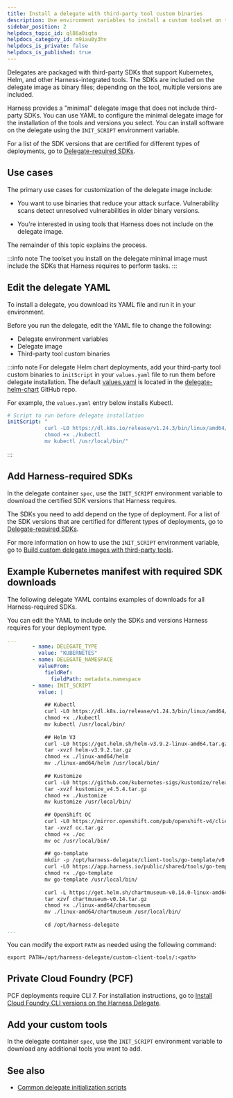 ```yaml
---
title: Install a delegate with third-party tool custom binaries
description: Use environment variables to install a custom toolset on the delegate minimal image.
sidebar_position: 2
helpdocs_topic_id: ql86a0iqta
helpdocs_category_id: m9iau0y3hv
helpdocs_is_private: false
helpdocs_is_published: true
---
```


Delegates are packaged with third-party SDKs that support Kubernetes, Helm, and other Harness-integrated tools. The SDKs are included on the delegate image as binary files; depending on the tool, multiple versions are included.

Harness provides a "minimal" delegate image that does not include third-party SDKs. You can use YAML to configure the minimal delegate image for the installation of the tools and versions you select. You can install software on the delegate using the `INIT_SCRIPT` environment variable.

For a list of the SDK versions that are certified for different types of deployments, go to [Delegate-required SDKs](/docs/platform/2_Delegates/delegate-reference/delegate-required-sdks.md).

## Use cases

The primary use cases for customization of the delegate image include:

- You want to use binaries that reduce your attack surface. Vulnerability scans detect unresolved vulnerabilities in older binary versions.

- You're interested in using tools that Harness does not include on the delegate image.

The remainder of this topic explains the process.

:::info note
The toolset you install on the delegate minimal image must include the SDKs that Harness requires to perform tasks.
:::

## Edit the delegate YAML

To install a delegate, you download its YAML file and run it in your environment.

Before you run the delegate, edit the YAML file to change the following:

* Delegate environment variables
* Delegate image
* Third-party tool custom binaries

:::info note
For delegate Helm chart deployments, add your third-party tool custom binaries to `initScript` in your `values.yaml` file to run them before delegate installation. The default [values.yaml](https://github.com/harness/delegate-helm-chart/blob/main/harness-delegate-ng/values.yaml) is located in the [delegate-helm-chart](https://github.com/harness/delegate-helm-chart) GitHub repo.

For example, the `values.yaml` entry below installs Kubectl.

```yaml
# Script to run before delegate installation
initScript: "
            curl -L0 https://dl.k8s.io/release/v1.24.3/bin/linux/amd64/kubectl -o kubectl  
            chmod +x ./kubectl  
            mv kubectl /usr/local/bin/"
```

:::

## Add Harness-required SDKs

In the delegate container `spec`, use the `INIT_SCRIPT` environment variable to download the certified SDK versions that Harness requires.

The SDKs you need to add depend on the type of deployment. For a list of the SDK versions that are certified for different types of deployments, go to [Delegate-required SDKs](/docs/platform/2_Delegates/delegate-reference/delegate-required-sdks.md).

For more information on how to use the `INIT_SCRIPT` environment variable, go to [Build custom delegate images with third-party tools](/docs/platform/2_Delegates/install-delegates/build-custom-delegate-images-with-third-party-tools.md).

## Example Kubernetes manifest with required SDK downloads

The following delegate YAML contains examples of downloads for all Harness-required SDKs.

You can edit the YAML to include only the SDKs and versions Harness requires for your deployment type.

```yaml
...   
        - name: DELEGATE_TYPE  
          value: "KUBERNETES"  
        - name: DELEGATE_NAMESPACE  
          valueFrom:  
            fieldRef:  
              fieldPath: metadata.namespace  
        - name: INIT_SCRIPT  
          value: |  
              
            ## Kubectl   
            curl -L0 https://dl.k8s.io/release/v1.24.3/bin/linux/amd64/kubectl -o kubectl  
            chmod +x ./kubectl  
            mv kubectl /usr/local/bin/
              
            ## Helm V3  
            curl -L0 https://get.helm.sh/helm-v3.9.2-linux-amd64.tar.gz -o helm-v3.9.2.tar.gz  
            tar -xvzf helm-v3.9.2.tar.gz  
            chmod +x ./linux-amd64/helm  
            mv ./linux-amd64/helm /usr/local/bin/ 
  
            ## Kustomize  
            curl -L0 https://github.com/kubernetes-sigs/kustomize/releases/download/kustomize%2Fv4.5.4/kustomize_v4.5.4_linux_amd64.tar.gz -o kustomize_v4.5.4.tar.gz  
            tar -xvzf kustomize_v4.5.4.tar.gz  
            chmod +x ./kustomize  
            mv kustomize /usr/local/bin/
  
            ## OpenShift OC  
            curl -L0 https://mirror.openshift.com/pub/openshift-v4/clients/oc/latest/linux/oc.tar.gz -o oc.tar.gz  
            tar -xvzf oc.tar.gz  
            chmod +x ./oc  
            mv oc /usr/local/bin/ 
              
            ## go-template   
            mkdir -p /opt/harness-delegate/client-tools/go-template/v0.4.1/  
            curl -L0 https://app.harness.io/public/shared/tools/go-template/release/v0.4.1/bin/linux/amd64/go-template -o go-template  
            chmod +x ./go-template  
            mv go-template /usr/local/bin/
              
            curl -L https://get.helm.sh/chartmuseum-v0.14.0-linux-amd64.tar.gz -o chartmuseum-v0.14.tar.gz  
            tar xzvf chartmuseum-v0.14.tar.gz  
            chmod +x ./linux-amd64/chartmuseum  
            mv ./linux-amd64/chartmuseum /usr/local/bin/ 
              
            cd /opt/harness-delegate  
...
```

You can modify the export `PATH` as needed using the following command:

```
export PATH=/opt/harness-delegate/custom-client-tools/:<path>
```

## Private Cloud Foundry (PCF)

PCF deployments require CLI 7. For installation instructions, go to [Install Cloud Foundry CLI versions on the Harness Delegate](/docs/platform/delegates/delegate-reference/common-delegate-profile-scripts/#cloud-foundry-cli/).

## Add your custom tools

In the delegate container `spec`, use the `INIT_SCRIPT` environment variable to download any additional tools you want to add.

## See also

* [Common delegate initialization scripts](/docs/platform/2_Delegates/delegate-reference/common-delegate-profile-scripts.md)
